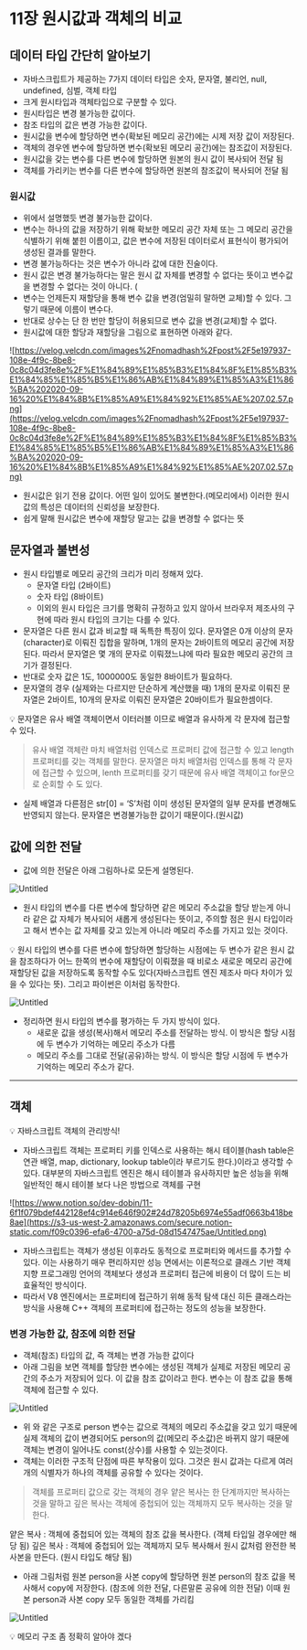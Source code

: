 # 11장 원시값과 객체의 비교

## 데이터 타입 간단히 알아보기

- 자바스크립트가 제공하는 7가지 데이터 타입은
숫자, 문자열, 불리언, null, undefined, 심벌, 객체 타입
- 크게 원시타입과 객체타입으로 구분할 수 있다.
- 원시타입은 변경 불가능한 값이다.
- 참조 타입의 값은 변경 가능한 값이다.
- 원시값을 변수에 할당하면 변수(확보된 메모리 공간)에는 시제 저장 값이 저장된다.
- 객체의 경우엔 변수에 할당하면 변수(확보된 메모리 공간)에는 참조값이 저장된다.
- 원시값을 갖는 변수를 다른 변수에 할당하면 원본의 원시 값이 복사되어 전달 됨
- 객체를 가리키는 변수를 다른 변수에 할당하면 원본의 참조값이 복사되어 전달 됨

### 원시값

- 위에서 설명했듯 변경 불가능한 값이다.
- 변수는 하나의 값을 저장하기 위해 확보한 메모리 공간 자체 또는 그 메모리 공간을 식별하기 위해 붙힌 이름이고, 값은 변수에 저장된 데이터로서 표현식이 평가되어 생성된 결과를 말한다.
- 변경 불가능하다는 것은 변수가 아니라 값에 대한 진술이다.
- 원시 값은 변경 불가능하다는 말은 원시 값 자체를 변경할 수 없다는 뜻이고 변수값을 변경할 수 없다는 것이 아니다. (
- 변수는 언제든지 재할당을 통해 변수 값을 변경(엄밀히 말하면 교체)할 수 있다. 그렇기 때문에 이름이 변수다.
- 반대로 상수는 단 한 번만 할당이 허용되므로 변수 값을 변경(교체)할 수 없다.
- 원시값에 대한 할당과 재할당을 그림으로 표현하면 아래와 같다.

![https://velog.velcdn.com/images%2Fnomadhash%2Fpost%2F5e197937-108e-4f9c-8be8-0c8c04d3fe8e%2F%E1%84%89%E1%85%B3%E1%84%8F%E1%85%B3%E1%84%85%E1%85%B5%E1%86%AB%E1%84%89%E1%85%A3%E1%86%BA%202020-09-16%20%E1%84%8B%E1%85%A9%E1%84%92%E1%85%AE%207.02.57.png](https://velog.velcdn.com/images%2Fnomadhash%2Fpost%2F5e197937-108e-4f9c-8be8-0c8c04d3fe8e%2F%E1%84%89%E1%85%B3%E1%84%8F%E1%85%B3%E1%84%85%E1%85%B5%E1%86%AB%E1%84%89%E1%85%A3%E1%86%BA%202020-09-16%20%E1%84%8B%E1%85%A9%E1%84%92%E1%85%AE%207.02.57.png)

- 원시값은 읽기 전용 값이다. 어떤 일이 있어도 불변한다.(메모리에서) 이러한 원시 값의 특성은 데이터의 신뢰성을 보장한다.
- 쉽게 말해 원시값은 변수에 재할당 말고는 값을 변경할 수 없다는 뜻

## 문자열과 불변성

- 원시 타입별로 메모리 공간의 크리가 미리 정해져 있다.
    - 문자열 타입 (2바이트)
    - 숫자 타입 (8바이트)
    - 이외의 원시 타입은 크기를 명확히 규정하고 있지 않아서 브라우저 제조사의 구현에 따라 원시 타입의 크기는 다를 수 있다.
- 문자열은 다른 원시 값과 비교할 때 독특한 특징이 있다. 문자열은 0개 이상의 문자(character)로 이뤄진 집합을 말하며, 1개의 문자는 2바이트의 메모리 공간에 저장된다. 따라서 문자열은 몇 개의 문자로 이뤄졌느냐에 따라 필요한 메모리 공간의 크기가 결정된다.
- 반대로 숫자 값은 1도, 1000000도 동일한 8바이트가 필요하다.
- 문자열의 경우 (실제와는 다르지만 단순하게 계산했을 때) 1개의 문자로 이뤄진 문자열은 2바이트, 10개의 문자로 이뤄진 문자열은 20바이트가 필요한셈이다.

<aside>
💡 문자열은 유사 배열 객체이면서 이터러블 이므로 배열과 유사하게 각 문자에 접근할 수 있다.

</aside>

> 유사 배열 객체란 마치 배열처럼 인덱스로 프로퍼티 값에 접근할 수 있고 length 프로퍼티를 갖는 객체를 말한다. 문자열은 마치 배열처럼 인덱스를 통해 각 문자에 접근할 수 있으며, lenth 프로퍼티를 갖기 때문에 유사 배열 객체이고 for문으로 순회할 수 도 있다.
> 
- 실제 배열과 다른점은 str[0] = ‘S’처럼 이미 생성된 문자열의 일부 문자를 변경해도 반영되지 않는다. 문자열은 변경불가능한 값이기 때문이다.(원시값)

## 값에 의한 전달

- 값에 의한 전달은 아래 그림하나로 모든게 설명된다.

![Untitled](https://s3-us-west-2.amazonaws.com/secure.notion-static.com/3bb4a658-ac22-4eb0-bc64-b0390e7e5b53/Untitled.png)

- 원시 타입의 변수를 다른 변수에 할당하면 같은 메모리 주소값을 할당 받는게 아니라 같은 값 자체가 복사되어 새롭게 생성된다는 뜻이고, 주의할 점은 원시 타입이라고 해서 변수는 값 자체를 갖고 있는게 아니라 메모리 주소를 가지고 있는 것이다.

<aside>
💡 원시 타입의 변수를 다른 변수에 할당하면 할당하는 시점에는 두 변수가 같은 원시 값을 참조하다가 어느 한쪽의 변수에 재할당이 이뤄졌을 때 비로소 새로운 메모리 공간에 재할당된 값을 저장하도록 동작할 수도 있다(자바스크립트 엔진 제조사 마다 차이가 있을 수 있다는 뜻). 
그리고 파이썬은 이처럼 동작한다.

</aside>

![Untitled](https://s3-us-west-2.amazonaws.com/secure.notion-static.com/7734afdc-b60a-4dc9-a65e-4f3e74bd6711/Untitled.png)

- 정리하면 원시 타입의 변수를 평가하는 두 가지 방식이 있다.
    - 새로운 값을 생성(복사)해서 메모리 주소를 전달하는 방식. 이 방식은 할당 시점에 두 변수가 기억하는 메모리 주소가 다름
    - 메모리 주소를 그대로 전달(공유)하는 방식. 이 방식은 할당 시점에 두 변수가 기억하는 메모리 주소가 같다.

---

## 객체

<aside>
💡 자바스크립트 객체의 관리방식!

</aside>

- 자바스크립트 객체는 프로퍼티 키를 인덱스로 사용하는 해시 테이블(hash table은 연관 배열, map, dictionary, lookup table이라 부르기도 한다.)이라고 생각할 수 있다. 대부분의 자바스크립트 엔진은 해시 테이블과 유사하지만 높은 성능을 위해 일반적인 해시 테이블 보다 나은 방법으로 객체를 구현

![https://www.notion.so/dev-dobin/11-6f1f079bdef442128ef4c914e646f902#24d78205b6974e55adf0663b418be8ae](https://s3-us-west-2.amazonaws.com/secure.notion-static.com/f09c0396-efa6-4700-a75d-08d1547475ae/Untitled.png)

- 자바스크립트는 객체가 생성된 이후라도 동적으로 프로퍼티와 메서드를 추가할 수 있다. 이는 사용하기 매우 편리하지만 성능 면에서는 이론적으로 클래스 기반 객체지향 프로그래밍 언어의 객체보다 생성과 프로퍼티 접근에 비용이 더 많이 드는 비효율적인 방식이다.
- 따라서  V8 엔진에서는 프로퍼티에 접근하기 위해 동적 탐색 대신 히든 클래스라는 방식을 사용해 C++ 객체의 프로퍼티에 접근하는 정도의 성능을 보장한다.

### 변경 가능한 값, 참조에 의한 전달

- 객체(참조) 타입의 값, 즉 객체는 변경 가능한 값이다
- 아래 그림을 보면 객체를 할당한 변수에는 생성된 객체가 실제로 저장된 메모리 공간의 주소가 저장되어 있다. 이 값을 참조 값이라고 한다. 변수는 이 참조 값을 통해 객체에 접근할 수 있다.

![Untitled](https://s3-us-west-2.amazonaws.com/secure.notion-static.com/98252cdc-cd2b-4eca-8da5-c716fe9aef90/Untitled.png)

- 위 와 같은 구조로  person 변수는 값으로 객체의 메모리 주소값을 갖고 있기 때문에 실제 객체의 값이 변경되어도 person의 값(메모리 주소값)은 바뀌지 않기 때문에 객체는 변경이 일어나도 const(상수)를 사용할 수 있는것이다.
- 객체는 이러한 구조적 단점에 따른 부작용이 있다. 그것은 원시 값과는 다르게 여러 개의 식별자가 하나의 객체를 공유할 수 있다는 것이다.

> 객체를 프로퍼티 값으로 갖는 객체의 경우 얕은 복사는 한 단계까지만 복사하는 것을 말하고 깊은 복사는 객체에 중첩되어 있는 객체까지 모두 복사하는 것을 말한다.

얕은 복사 : 객체에 중첩되어 있는 객체의 참조 값을 복사한다. (객체 타입일 경우에만 해당 됨) 
깊은 복사 : 객체에 중첩되어 있는 객체까지 모두 복사해서 원시 값처럼 완전한 복사본을 만든다. (원시 타입도 해당 됨)
> 
- 아래 그림처럼 원본 person을 사본 copy에 할당하면 원본 person의 참조 값을 복사해서 copy에 저장한다. (참조에 의한 전달, 다른말론 공유에 의한 전달) 이때 원본 person과 사본 copy 모두 동일한 객체를 가리킴

![Untitled](https://s3-us-west-2.amazonaws.com/secure.notion-static.com/7a55f6d6-5146-4b50-bda8-8afb993e322b/Untitled.png)

<aside>
💡 메모리 구조 좀 정확히 알아야 겠다

</aside>